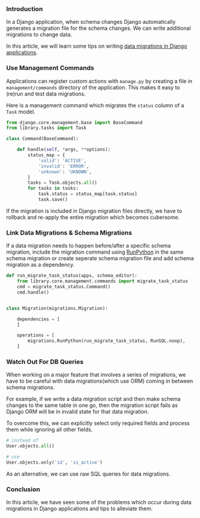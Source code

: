 <!--
.. title: Tips On Writing Data Migrations in Django Application
.. slug: django-tips-data-migrations
.. date: 2019-09-30 21:21:21 UTC+05:30
.. tags: python, django, django-tips-tricks
.. category: programming
.. link:
.. description:
.. type: text
-->


### Introduction

In a Django application, when schema changes Django automatically generates a migration file for the schema changes. We can write additional migrations to change data.

In this article, we will learn some tips on writing [data migrations in Django applications][].


### Use Management Commands

Applications can register custom actions with `manage.py` by creating a file in `management/commands` directory of the application. This makes it easy to (re)run and test data migrations.

Here is a management command which migrates the `status` column of a `Task` model.

```python
from django.core.management.base import BaseCommand
from library.tasks import Task

class Command(BaseCommand):

    def handle(self, *args, **options):
        status_map = {
            'valid': 'ACTIVE',
            'invalid': 'ERROR',
            'unknown': 'UKNOWN',
        }
        tasks = Task.objects.all()
        for tasks in tasks:
            task.status = status_map[task.status]
            task.save()
```


If the migration is included in Django migration files directly, we have to rollback and re-apply the entire migration which becomes cubersome.


### Link Data Migrations & Schema Migrations

If a data migration needs to happen before/after a specific schema migration, include the migration command using [RunPython][] in the same schema migration or create seperate schema migration file and add schema migration as a dependency.


```python
def run_migrate_task_status(apps, schema_editor):
    from library.core.management.commands import migrate_task_status
    cmd = migrate_task_status.Command()
    cmd.handle()


class Migration(migrations.Migration):

    dependencies = [
    ]

    operations = [
        migrations.RunPython(run_migrate_task_status, RunSQL.noop),
    ]
```


### Watch Out For DB Queries

When working on a major feature that involves a series of migrations, we have to be careful with data migrations(which use ORM) coming in between schema migrations.

For example, if we write a data migration script and then make schema changes to the same table in one go, then the migration script fails as Django ORM will be in invalid state for that data migration.

To overcome this, we can explicitly select only required fields and process them while ignoring all other fields.

```python
# instead of
User.objects.all()

# use
User.objects.only('id', 'is_active')
```

As an alternative, we can use raw SQL queries for data migrations.


### Conclusion

In this article, we have seen some of the problems which occur during data migrations in Django applications and tips to alleviate them.


[data migrations in Django applications]: https://docs.djangoproject.com/en/dev/topics/migrations/#data-migrations
[runpython]: https://docs.djangoproject.com/en/dev/ref/migration-operations/#django.db.migrations.operations.RunPython
